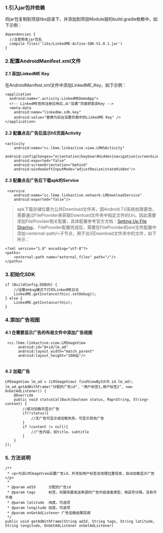 ### 1.引入jar包并依赖
将jar包复制到项目libs目录下，并添加到项目Module层的build.gradle依赖中，如下示例：

```
dependencies {
  //注意修改jar包名
  compile files('libs/LinkedME-Active-SDK-V1.0.1.jar')
}
```

### 2.配置AndroidManifest.xml文件
#### 2.1 添加LinkedME Key
在AndroidManifest.xml文件中添加LinkedME_Key，如下示例：  

```
<application
  android:name=".activity.LinkedMEDemoApp">
  <!-- LinkedME官网注册应用后,从"设置"页面获取该Key -->
  <meta-data
    android:name="linkedme.sdk.key"
    android:value="替换为后台设置页面中的LinkedME Key" />
</application>
```
#### 2.2 配置点击广告后显示h5页面Activity
```
<activity
    android:name="cc.lkme.linkactive.view.LMH5Activity"
    android:configChanges="orientation|keyboardHidden|navigation|screenSize"
    android:exported="false"
    android:screenOrientation="behind"
    android:windowSoftInputMode="adjustResize|stateHidden"/>

```
#### 2.3 配置点击广告后下载apk的Service
```
 <service
    android:name="cc.lkme.linkactive.network.LMDownloadService"
    android:exported="false"/>
```
> apk下载存储位置为公共Download文件夹，因Android 7.0系统权限更改，需要通过FileProvider来获取Download文件夹中指定文件的Uri。因此需要添加FileProvider相关配置，具体配置参考官方文档：[Setting Up File Sharing](https://developer.android.com/training/secure-file-sharing/setup-sharing.html)。
> FileProvider配置完成后，需要在FileProvider的xml文件配置中添加\<external-path/>子节点，用于访问Download文件夹中的文件，如下所示：
> 
```
<?xml version="1.0" encoding="utf-8"?>
<paths>
    <external-path name="external_files" path="/"/>
</paths>
```

### 3.初始化SDK
```
if (BuildConfig.DEBUG) {
    //设置debug模式下打印LinkedME日志
    LinkedME.getInstance(this).setDebug();
} else {
    LinkedME.getInstance(this);
}
```

### 4.添加广告视图
#### 4.1 在需要显示广告的布局文件中添加广告视图
 ```
  <cc.lkme.linkactive.view.LMImageView
       android:id="@+id/lm_ad"
       android:layout_width="match_parent"
       android:layout_height="100dp"/>
       
 ```
 
#### 4.2 加载广告
```
LMImageView lm_ad = (LMImageView) findViewById(R.id.lm_ad);
lm_ad.getAdWithFrame("分配的广告id", "用户标签1,用户标签2", new OnGetAdListener() {
    @Override
    public void statusCallBack(boolean status, Map<String, String> content) {
        //成功加载并显示广告
        if(!status){
            //无广告可显示或加载失败，可显示其他广告
        }
        if (content != null){
            //广告内容，如title，subtitle
        }
    }
});
```

### 5. 方法说明
```
/**
 * <p>为该LMImageView设置广告id，并添加用户标签及地理位置信息，自动加载显示广告</p>
 *
 * @param adId      分配的广告id
 * @param tags      标签，向服务器发送希望的广告内容或者类型，用逗号分隔，没有可不填
 * @param latitude  纬度，可选项
 * @param longitude 经度，可选项
 * @param onGetAdListener 广告加载结果回调
 */
public void getAdWithFrame(String adId, String tags, String latitude, String longitude, OnGetAdListener onGetAdListener) 
```
